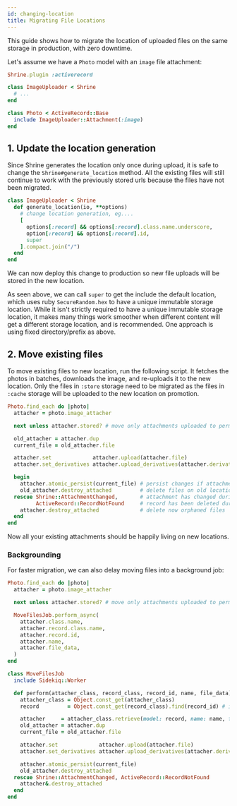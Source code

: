 ```yaml
---
id: changing-location
title: Migrating File Locations
---
```


This guide shows how to migrate the location of uploaded files on the same
storage in production, with zero downtime.

Let's assume we have a `Photo` model with an `image` file attachment:

```rb
Shrine.plugin :activerecord
```
```rb
class ImageUploader < Shrine
  # ...
end
```
```rb
class Photo < ActiveRecord::Base
  include ImageUploader::Attachment(:image)
end
```

## 1. Update the location generation

Since Shrine generates the location only once during upload, it is safe to change
the `Shrine#generate_location` method. All the existing files will still continue
to work with the previously stored urls because the files have not been migrated.

```rb
class ImageUploader < Shrine
  def generate_location(io, **options)
    # change location generation, eg....
    [
      options[:record] && options[:record].class.name.underscore,
      option[:record] && options[:record].id,
      super
    ].compact.join("/")
  end
end
```

We can now deploy this change to production so new file uploads will be stored in
the new location.

As seen above, we can call `super` to get the include the default location, which uses ruby
`SecureRandom.hex` to have a unique immutable storage location. While it isn't
strictly required to have a unique immutable storage location, it makes many
things work smoother when different content will get a different storage location,
and is recommended. One approach is using fixed directory/prefix as above.


## 2. Move existing files

To move existing files to new location, run the following script. It fetches
the photos in batches, downloads the image, and re-uploads it to the new location.
Only the files in `:store` storage need to be migrated as the files in `:cache`
storage will be uploaded to the new location on promotion.

```rb
Photo.find_each do |photo|
  attacher = photo.image_attacher

  next unless attacher.stored? # move only attachments uploaded to permanent storage

  old_attacher = attacher.dup
  current_file = old_attacher.file

  attacher.set             attacher.upload(attacher.file)                    # reupload file
  attacher.set_derivatives attacher.upload_derivatives(attacher.derivatives) # reupload derivatives if you have derivatives

  begin
    attacher.atomic_persist(current_file) # persist changes if attachment has not changed in the meantime
    old_attacher.destroy_attached         # delete files on old location
  rescue Shrine::AttachmentChanged,       # attachment has changed during reuploading
         ActiveRecord::RecordNotFound     # record has been deleted during reuploading
    attacher.destroy_attached             # delete now orphaned files
  end
end
```

Now all your existing attachments should be happily living on new locations.

### Backgrounding

For faster migration, we can also delay moving files into a background job:

```rb
Photo.find_each do |photo|
  attacher = photo.image_attacher

  next unless attacher.stored? # move only attachments uploaded to permanent storage

  MoveFilesJob.perform_async(
    attacher.class.name,
    attacher.record.class.name,
    attacher.record.id,
    attacher.name,
    attacher.file_data,
  )
end
```
```rb
class MoveFilesJob
  include Sidekiq::Worker

  def perform(attacher_class, record_class, record_id, name, file_data)
    attacher_class = Object.const_get(attacher_class)
    record         = Object.const_get(record_class).find(record_id) # if using Active Record

    attacher     = attacher_class.retrieve(model: record, name: name, file: file_data)
    old_attacher = attacher.dup
    current_file = old_attacher.file

    attacher.set             attacher.upload(attacher.file)
    attacher.set_derivatives attacher.upload_derivatives(attacher.derivatives)

    attacher.atomic_persist(current_file)
    old_attacher.destroy_attached
  rescue Shrine::AttachmentChanged, ActiveRecord::RecordNotFound
    attacher&.destroy_attached
  end
end
```
